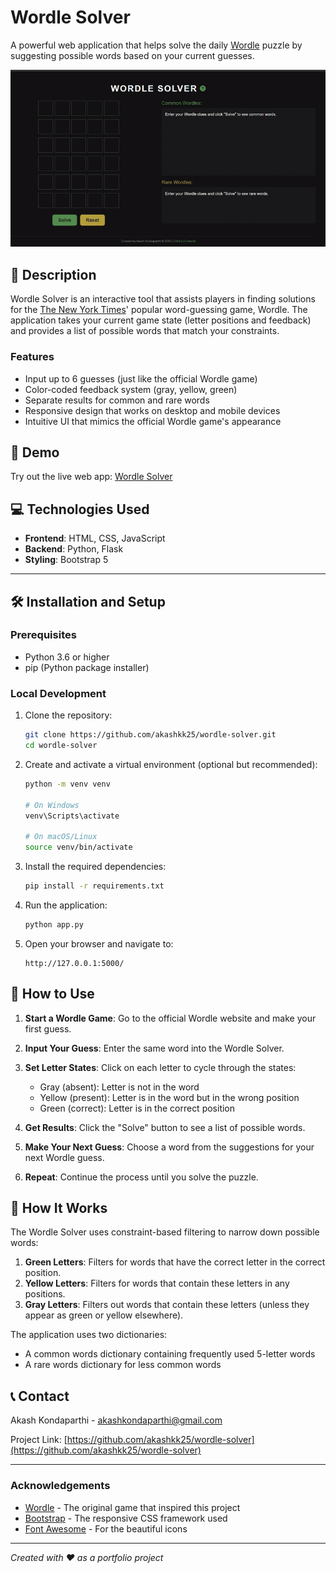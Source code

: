 # Wordle Solver

A powerful web application that helps solve the daily [Wordle](https://www.nytimes.com/games/wordle/index.html) puzzle by suggesting possible words based on your current guesses.

![Wordle Solver Demo](static/wordle_solver_demo.gif)

## 📝 Description

Wordle Solver is an interactive tool that assists players in finding solutions for the [The New York Times](https://www.nytimes.com/)' popular word-guessing game, Wordle. The application takes your current game state (letter positions and feedback) and provides a list of possible words that match your constraints.

### Features

- Input up to 6 guesses (just like the official Wordle game)
- Color-coded feedback system (gray, yellow, green)
- Separate results for common and rare words
- Responsive design that works on desktop and mobile devices
- Intuitive UI that mimics the official Wordle game's appearance

## 🚀 Demo

Try out the live web app: [Wordle Solver](https://akashkk25.github.io/WORDLE-Solver-GHP/)

## 💻 Technologies Used

- **Frontend**: HTML, CSS, JavaScript
- **Backend**: Python, Flask
- **Styling**: Bootstrap 5

---

## 🛠️ Installation and Setup

### Prerequisites

- Python 3.6 or higher
- pip (Python package installer)

### Local Development

1. Clone the repository:
   ```bash
   git clone https://github.com/akashkk25/wordle-solver.git
   cd wordle-solver
   ```

2. Create and activate a virtual environment (optional but recommended):
   ```bash
   python -m venv venv
   
   # On Windows
   venv\Scripts\activate
   
   # On macOS/Linux
   source venv/bin/activate
   ```

3. Install the required dependencies:
   ```bash
   pip install -r requirements.txt
   ```

4. Run the application:
   ```bash
   python app.py
   ```

5. Open your browser and navigate to:
   ```
   http://127.0.0.1:5000/
   ```

## 📖 How to Use

1. **Start a Wordle Game**: Go to the official Wordle website and make your first guess.

2. **Input Your Guess**: Enter the same word into the Wordle Solver.

3. **Set Letter States**: Click on each letter to cycle through the states:
   - Gray (absent): Letter is not in the word
   - Yellow (present): Letter is in the word but in the wrong position
   - Green (correct): Letter is in the correct position

4. **Get Results**: Click the "Solve" button to see a list of possible words.

5. **Make Your Next Guess**: Choose a word from the suggestions for your next Wordle guess.

6. **Repeat**: Continue the process until you solve the puzzle.

## 🧩 How It Works

The Wordle Solver uses constraint-based filtering to narrow down possible words:

1. **Green Letters**: Filters for words that have the correct letter in the correct position.
2. **Yellow Letters**: Filters for words that contain these letters in any positions.
3. **Gray Letters**: Filters out words that contain these letters (unless they appear as green or yellow elsewhere).

The application uses two dictionaries:
- A common words dictionary containing frequently used 5-letter words
- A rare words dictionary for less common words


## 📞 Contact

Akash Kondaparthi - [akashkondaparthi@gmail.com](mailto:akashkondaparthi@gmail.com)

Project Link: [https://github.com/akashkk25/wordle-solver](https://github.com/akashkk25/wordle-solver)

---

### Acknowledgements

- [Wordle](https://www.nytimes.com/games/wordle/index.html) - The original game that inspired this project
- [Bootstrap](https://getbootstrap.com/) - The responsive CSS framework used
- [Font Awesome](https://fontawesome.com/) - For the beautiful icons

---

*Created with ❤️ as a portfolio project*

